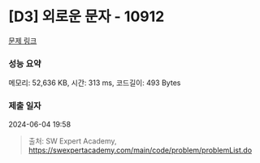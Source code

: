 # [D3] 외로운 문자 - 10912 

[문제 링크](https://swexpertacademy.com/main/code/problem/problemDetail.do?contestProbId=AXVJuEvqLAADFASe) 

### 성능 요약

메모리: 52,636 KB, 시간: 313 ms, 코드길이: 493 Bytes

### 제출 일자

2024-06-04 19:58



> 출처: SW Expert Academy, https://swexpertacademy.com/main/code/problem/problemList.do